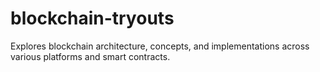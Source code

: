 # blockchain-tryouts
Explores blockchain architecture, concepts, and implementations across various platforms and smart contracts.
